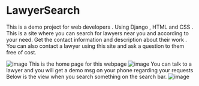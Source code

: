 # LawyerSearch
This is a demo project for web developers . Using Django , HTML and CSS . 
This is a site where you can search for lawyers near you and according to your need. 
Get the contact information and description about their work . 
You can also contact a lawyer using this site and ask a question to them free of cost. 

![image](https://user-images.githubusercontent.com/85939142/175329767-72d5a3bf-917e-41df-8e63-69aee9882ed1.png)
 This is the home page for this webpage
![image](https://user-images.githubusercontent.com/85939142/175330101-29e46a7e-b5e7-482b-9c86-b0052fe11e12.png)
You can talk to a lawyer and you will get a demo msg on your phone regarding your requests
Below is the view when you search something on the search bar.
![image](https://user-images.githubusercontent.com/85939142/175330395-fbae976f-5844-4d94-8f50-09974f21485a.png)
